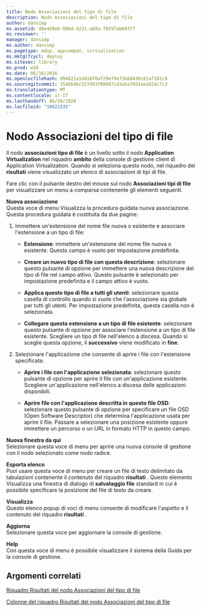 ```yaml
---
title: Nodo Associazioni del tipo di file
description: Nodo Associazioni del tipo di file
author: dansimp
ms.assetid: 48e4d9eb-00bd-4231-a68a-f8597ab683ff
ms.reviewer: ''
manager: dansimp
ms.author: dansimp
ms.pagetype: mdop, appcompat, virtualization
ms.mktglfcycl: deploy
ms.sitesec: library
ms.prod: w10
ms.date: 06/16/2016
ms.openlocfilehash: d94621a1d418f0af29ef9e73b8d430c81a7181c8
ms.sourcegitcommit: 354664bc527d93f80687cd2eba70d1eea024c7c3
ms.translationtype: MT
ms.contentlocale: it-IT
ms.lasthandoff: 06/26/2020
ms.locfileid: "10821535"
---
```

# Nodo Associazioni del tipo di file


Il nodo **associazioni tipo di file** è un livello sotto il nodo **Application Virtualization** nel riquadro **ambito** della console di gestione client di Application Virtualization. Quando si seleziona questo nodo, nel riquadro dei **risultati** viene visualizzato un elenco di associazioni di tipi di file.

Fare clic con il pulsante destro del mouse sul nodo **Associazioni tipi di file** per visualizzare un menu a comparsa contenente gli elementi seguenti.

<a href="" id="new-association"></a>**Nuova associazione**  
Questa voce di menu Visualizza la procedura guidata nuova associazione. Questa procedura guidata è costituita da due pagine:

1.  Immettere un'estensione del nome file nuova o esistente e associare l'estensione a un tipo di file:

    -   **Estensione**: immettere un'estensione del nome file nuova o esistente. Questo campo è vuoto per impostazione predefinita.

    -   **Creare un nuovo tipo di file con questa descrizione**: selezionare questo pulsante di opzione per immettere una nuova descrizione del tipo di file nel campo attivo. Questo pulsante è selezionato per impostazione predefinita e il campo attivo è vuoto.

    -   **Applica questo tipo di file a tutti gli utenti**: selezionare questa casella di controllo quando si vuole che l'associazione sia globale per tutti gli utenti. Per impostazione predefinita, questa casella non è selezionata.

    -   **Collegare questa estensione a un tipo di file esistente**: selezionare questo pulsante di opzione per associare l'estensione a un tipo di file esistente. Scegliere un tipo di file nell'elenco a discesa. Quando si sceglie questa opzione, il **successivo** viene modificato in **fine**.

2.  Selezionare l'applicazione che consente di aprire i file con l'estensione specificata:

    -   **Aprire i file con l'applicazione selezionata**: selezionare questo pulsante di opzione per aprire il file con un'applicazione esistente. Scegliere un'applicazione nell'elenco a discesa delle applicazioni disponibili.

    -   **Aprire file con l'applicazione descritta in questo file OSD**: selezionare questo pulsante di opzione per specificare un file OSD (Open Software Descriptor) che determina l'applicazione usata per aprire il file. Passare a selezionare una posizione esistente oppure immettere un percorso o un URL in formato HTTP in questo campo.

<a href="" id="new-window-from-here"></a>**Nuova finestra da qui**  
Selezionare questa voce di menu per aprire una nuova console di gestione con il nodo selezionato come nodo radice.

<a href="" id="export-list"></a>**Esporta elenco**  
Puoi usare questa voce di menu per creare un file di testo delimitato da tabulazioni contenente il contenuto del riquadro **risultati** . Questo elemento Visualizza una finestra di dialogo di **salvataggio file** standard in cui è possibile specificare la posizione del file di testo da creare.

<a href="" id="view"></a>**Visualizza**  
Questo elenco popup di voci di menu consente di modificare l'aspetto e il contenuto del riquadro **risultati** .

<a href="" id="refresh"></a>**Aggiorna**  
Selezionare questa voce per aggiornare la console di gestione.

<a href="" id="help"></a>**Help**  
Con questa voce di menu è possibile visualizzare il sistema della Guida per la console di gestione.

## Argomenti correlati


[Riquadro Risultati del nodo Associazioni del tipo di file](file-type-association-results-pane.md)

[Colonne del riquadro Risultati del nodo Associazioni del tipo di file](file-type-association-results-pane-columns.md)

 

 





